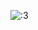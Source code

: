 

![:3](https://i.pinimg.com/736x/01/77/b9/0177b9c5b7002b8b379d5cadc6859d08.jpg)
<!--
**rimshashoaib04/rimshashoaib04** is a ✨ _special_ ✨ repository because its `README.md` (this file) appears on your GitHub profile.

Here are some ideas to get you started:

- 🔭 I’m currently working on ...
- 🌱 I’m currently learning ...
- 👯 I’m looking to collaborate on ...
- 🤔 I’m looking for help with ...
- 💬 Ask me about ...
- 📫 How to reach me: ...
- 😄 Pronouns: ...
- ⚡ Fun fact: ...
-->
